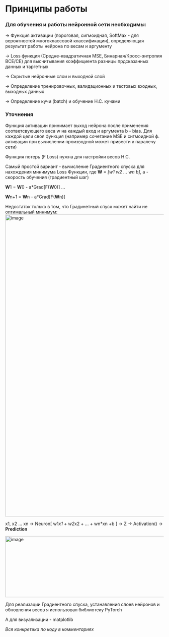 # Принципы работы

### Для обучения и работы нейронной сети необходимы:

-> Функция активации (пороговая, сигмоидная, SoftMax - для вероятностей многоклассовой классификации), определяющая результат работы нейрона по весам и аргументу

-> Loss функция (Средне-квадратичная MSE, Бинарная/Кросс-энтропия BCE/CE) для высчитывания коэффициента разницы прдсказанных данных и таргетных

-> Скрытые нейронные слои и выходной слой

-> Определение тренировочных, валидационных и тестовых входных, выходных данных

-> Определение кучи (batch) и обучение Н.С. кучами

### Уточнения
Функция активации принимает выход нейрона после применения соответсвующего веса w на каждый вход и аргумента b - bias. Для каждой цели своя функция (например сочетание MSE и сигмоидной ф. активации при вычислении производной может привести к паралечу сети)

Функция потерь (F Loss) нужна для настройки весов Н.С.

Самый простой вариант - вычисление Градиентного спуска для нахождения минимума Loss Функции, где **W** = *[w1 w2 ... wn b]*, a - скорость обучения (градиентный шаг)

**W**1 = **W**0 - a*Grad[F(**W**0)]
...

**W**n+1 = **W**n - a*Grad[F(**W**n)]

Недостаток только в том, что Градинетный спуск может найти не оптимальный минимум:
<img width="1278" height="958" alt="image" src="https://github.com/user-attachments/assets/2bfc1205-1e2a-4117-ab38-47414a7b5ce1" />



x1, x2 ... xn -> Neuron[ w1*x1 + w2*x2 + ... + wn*xn +b ] -> Z -> Activation() -> **Prediction**

<img width="766" height="194" alt="image" src="https://github.com/user-attachments/assets/a5ea4ca0-f991-49b6-abfa-1734f54975b5" />



Для реализации Градиентного спуска, устанавления слоев нейронов и обновления весов я использовал библиотеку PyTorch

А для визуализации - matplotlib

*Вся конкретика по коду в комментариях*
